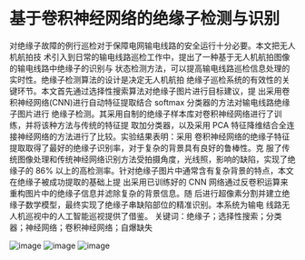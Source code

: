 # 基于卷积神经网络的绝缘子检测与识别
对绝缘子故障的例行巡检对于保障电网输电线路的安全运行十分必要。本文把无人机航拍技
术引入到日常的输电线路巡检工作中，提出了一种基于无人机航拍图像的输电线路中绝缘子的识别与
状态检测方法，可以提高输电线路巡检信息处理的实时性。绝缘子检测算法的设计是决定无人机航拍
绝缘子巡检系统的有效性的关键环节。本文首先通过选择性搜索算法对绝缘子图片进行目标建议，提
出采用卷积神经网络(CNN)进行自动特征提取结合 softmax 分类器的方法对输电线路绝缘子图片进行
绝缘子检测。其采用自制的绝缘子样本库对卷积神经网络进行了训练，并将该种方法与传统的特征提
取加分类器，以及采用 PCA 特征降维结合全连接神经网络的方法进行了比较。实验结果表明：采用
卷积神经网络的绝缘子特征提取取得了最好的绝缘子识别率，对于复杂的背景具有良好的鲁棒性。克
服了传统图像处理和传统神经网络识别方法受拍摄角度，光线照，影响的缺陷，实现了绝缘子的 86%
以上的高检测率。针对绝缘子图片中通常含有复杂背景的特点，本文在绝缘子被成功提取的基础上提
出采用已训练好的 CNN 网络通过反卷积运算来重构图片中的绝缘子信息并滤除复杂的背景信息。随
后进行超像素分割并建立绝缘子数学模型，最终实现了绝缘子串缺陷部位的精准识别。本系统为输电
线路无人机巡视中的人工智能巡视提供了借鉴。 
关键词：绝缘子；选择性搜索；分类器；神经网络；卷积神经网络；自爆缺失 

![image](https://github.com/ouyangqq/insulator_dection/experimental_figures/CNN_effect1.jpg)
![image](https://github.com/ouyangqq/insulator_dection/experimental_figures/dd2.jpg)
![image](https://github.com/ouyangqq/qinterface/blob/master/screenshot.jpg)
